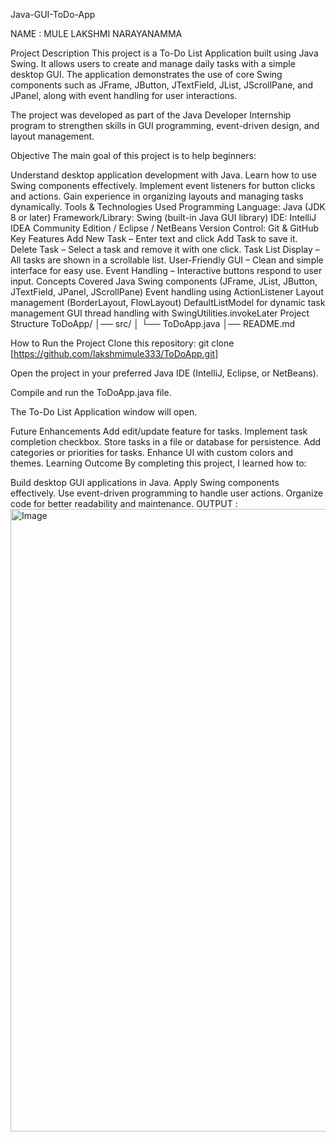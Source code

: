 Java-GUI-ToDo-App

NAME : MULE LAKSHMI NARAYANAMMA

Project Description
This project is a To-Do List Application built using Java Swing. It allows users to create and manage daily tasks with a simple desktop GUI. The application demonstrates the use of core Swing components such as JFrame, JButton, JTextField, JList, JScrollPane, and JPanel, along with event handling for user interactions.

The project was developed as part of the Java Developer Internship program to strengthen skills in GUI programming, event-driven design, and layout management.

Objective
The main goal of this project is to help beginners:

Understand desktop application development with Java.
Learn how to use Swing components effectively.
Implement event listeners for button clicks and actions.
Gain experience in organizing layouts and managing tasks dynamically.
Tools & Technologies Used
Programming Language: Java (JDK 8 or later)
Framework/Library: Swing (built-in Java GUI library)
IDE: IntelliJ IDEA Community Edition / Eclipse / NetBeans
Version Control: Git & GitHub
Key Features
Add New Task – Enter text and click Add Task to save it.
Delete Task – Select a task and remove it with one click.
Task List Display – All tasks are shown in a scrollable list.
User-Friendly GUI – Clean and simple interface for easy use.
Event Handling – Interactive buttons respond to user input.
Concepts Covered
Java Swing components (JFrame, JList, JButton, JTextField, JPanel, JScrollPane)
Event handling using ActionListener
Layout management (BorderLayout, FlowLayout)
DefaultListModel for dynamic task management
GUI thread handling with SwingUtilities.invokeLater
Project Structure
ToDoApp/ │── src/ │ └── ToDoApp.java │── README.md

How to Run the Project
Clone this repository: git clone [https://github.com/lakshmimule333/ToDoApp.git]

Open the project in your preferred Java IDE (IntelliJ, Eclipse, or NetBeans).

Compile and run the ToDoApp.java file.

The To-Do List Application window will open.

Future Enhancements
Add edit/update feature for tasks.
Implement task completion checkbox.
Store tasks in a file or database for persistence.
Add categories or priorities for tasks.
Enhance UI with custom colors and themes.
Learning Outcome
By completing this project, I learned how to:

Build desktop GUI applications in Java.
Apply Swing components effectively.
Use event-driven programming to handle user actions.
Organize code for better readability and maintenance.
OUTPUT :
<img width="1919" height="996" alt="Image" src="https://github.com/user-attachments/assets/8c68a96a-6c9e-4be6-8c93-2d05147fcc97" />

